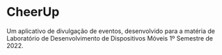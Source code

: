 # CheerUp

Um aplicativo de divulgação de eventos, desenvolvido para a matéria de Laboratório de Desenvolvimento de Dispositivos Móveis 1º Semestre de 2022.
